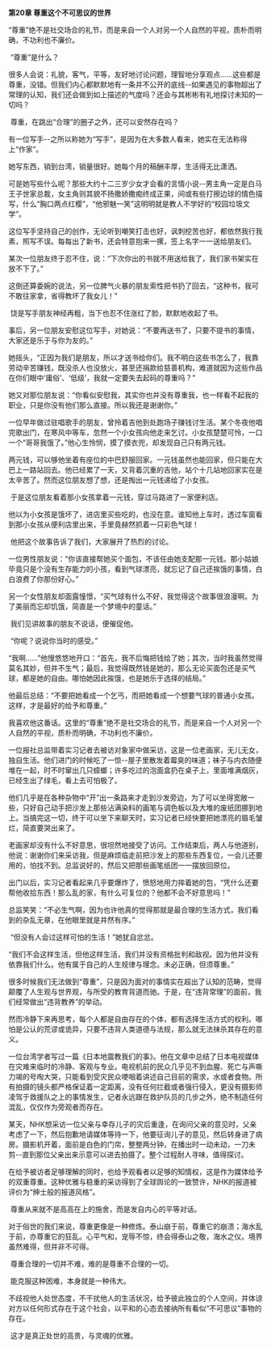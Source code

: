 **第20章 尊重这个不可思议的世界**

  “尊重”绝不是社交场合的礼节，而是来自一个人对另一个人自然的平视，质朴而明确，不功利也不廉价。 

​    “尊重”是什么？ 

​    很多人会说：礼貌，客气，平等，友好地讨论问题，理智地分享观点……这些都是尊重，没错。但我们内心都默默地有一条并不公开的底线--如果遇见的事物超出了常理的认知，我们还会做到如上描述的气度吗？还会与其彬彬有礼地探讨未知的一切吗？ 

​    尊重，在跳出“合理”的圈子之外，还可以安然存在吗？ 

​    有一位写手--之所以称她为“写手”，是因为在大多数人看来，她实在无法称得上“作家”。 

​    她写东西，销到台湾，销量很好。她每个月的稿酬丰厚，生活得无比潇洒。 

​    可是她写些什么呢？那些大约十二三岁少女才会看的言情小说--男主角一定是白马王子世家总裁，女主角则其貌不扬撒娇撒痴终成正果，间或有些打擦边球的情色描写，什么“胸口两点红樱”，“他邪魅一笑”这明明就是教人不学好的“校园垃圾文学”。 

​    这位写手坚持自己的创作，无论听到嘲笑打击也好，讽刺挖苦也好，都依然我行我素，照写不误。每每出了新书，还会特意抱来一摞，签上名字一一送给朋友们。 

​    某次一位朋友终于忍不住，说：“下次你出的书就不用送给我了，我们家书架实在放不下了。” 

​    这倒还算委婉的说法，另一位脾气火暴的朋友索性把书扔了回去，“这种书，我可不敢往家拿，省得教坏了我女儿！” 

​    饶是写手朋友神经再粗，当下也忍不住涨红了脸，默默地收起了书。 

​    事后，另一位朋友安慰这位写手，对她说：“不要再送书了，只要不提书的事情，大家还是乐于与你为友的。” 

​    她摇头，“正因为我们是朋友，所以才送书给你们。我不明白这些书怎么了，我靠劳动辛苦赚钱，既没杀人也没放火，甚至还捐款给慈善机构，难道就因为这些作品在你们眼中‘庸俗’、‘低级’，我就一定要失去起码的尊重吗？” 

​    她又对那位朋友说：“你看似安慰我，其实你也并没有尊重我，也一样看不起我的职业，只是你没有他们那么直接。所以我还是谢谢你。” 

​    一位早年做过驻唱歌手的朋友，曾拎着吉他到处跑场子赚钱讨生活。某个冬夜他唱完歌出门，在寒风中等车，忽然一个小女孩向他走来乞讨。小女孩楚楚可怜，一口一个“哥哥我饿了。”他心生怜悯，摸了摸衣兜，却发现自己只有两元钱。 

​    两元钱，可以够他坐着有座位的中巴舒服回家。一元钱虽然也能回家，但只能在大巴上一路站回去。他已经累了一天，又背着沉重的吉他，站个十几站地回家实在是太辛苦了。然而这位朋友想了想，还是掏出一元钱递给了小女孩。 

​    于是这位朋友看着那小女孩拿着一元钱，穿过马路进了一家便利店。 

​    他以为小女孩是饿坏了，进店里买些吃的，也没在意。谁知他上车时，透过车窗看到那小女孩从便利店里出来，手里竟赫然抓着一只彩色气球！ 

​    他把这个故事告诉了我们，大家展开了热烈的讨论。 

​    一位男性朋友说：“你该直接帮她买个面包，不该任由她支配那一元钱。那小姑娘毕竟只是个没有生存能力的小孩，看到气球漂亮，就忘记了自己还挨饿的事情，白白浪费了你那份好心。” 

​    另一个女性朋友却面露憧憬，“买气球有什么不好，我觉得这个故事很浪漫啊。为了美丽而忘却饥饿，简直是一个梦境中的童话。” 

​    我们见讲故事的朋友不说话，便催促他。 

​    “你呢？说说你当时的感受。” 

​    “我啊……”他慢悠悠地开口：“首先，我不后悔把钱给了她；其次，当时我虽然觉得莫名其妙，但并不生气；最后，我觉得既然钱是她的，那么无论买面包还是买气球，都是她的自由。哪怕她因此挨饿，也是她乐于选择的结局。” 

​    他最后总结：“不要把她看成一个乞丐，而把她看成一个想要气球的普通小女孩。这样，才是最好的给予和尊重。” 

​    我喜欢他这番话。这里的“尊重”绝不是社交场合的礼节，而是来自一个人对另一个人自然的平视，质朴而明确，不功利也不廉价。 

​    一位报社总监带着实习记者去被访对象家中做采访，这是一位老画家，无儿无女，独自生活。他们进门的时候吃了一惊--屋子里散发着霉臭的味道；袜子与内衣随便堆在一起，时不时窜出几只蟑螂；许多吃过的泡面盒扔在桌子上，里面堆满烟灰，已经生出了绿毛，看上去可怕极了。 

​    他们几乎是在各种杂物中“开”出一条路来才走到沙发旁边，为了可以坐得宽敞一些，只好自己动手把沙发上那些沾满染料的画笔与调色板以及大堆的废纸团挪到地上。当搞完这一切，终于可以坐下来聊天时，实习记者已经快要把她漂亮的眉毛皱烂，简直要哭出来了。 

​    老画家却没有什么不好意思，很坦然地接受了访问。工作结束后，两人与他道别，他说：谢谢你们来采访我，但是麻烦临走前把沙发上的那些东西复位，一会儿还要用的，怕找不到。总监说好的，然后又把那些画笔纸团一一摆放回原位。 

​    出门以后，实习记者看起来几乎要爆炸了，愤怒地用力摔着她的包，“凭什么还要帮他收拾东西！那么乱的家，有什么可复位的？他都不会不好意思吗！” 

​    总监笑笑：“不必生气啊，因为也许他真的觉得那就是最合理的生活方式，我们看到的杂乱无章，在他眼里就是井然有序。” 

​    “但没有人会过这样可怕的生活！”她犹自忿忿。 

​    “我们不会这样生活，但他这样生活，我们并没有资格批判和敌视。因为他并没有依靠我们什么。他有属于自己的人生规律与理念。未必正确，但须尊重。” 

​    很多时候我们无法做到“尊重”，只是因为面对的事情实在超出了认知的范畴，觉得颠覆了人生观与世界观，与所受的教育背道而驰。于是，在“违背常理”的面前，我们经常做出“违背教养”的举动。 

​    然而冷静下来再思考，每个人都是自由存在的个体，都有选择生活方式的权利。哪怕是公认的荒谬或诡异，只要不违背人类道德与法规，那么就无法抹杀其存在的意义。 

​    一位台湾学者写过一篇《日本地震教我们的事》。他在文章中总结了日本电视媒体在灾难来临时的冷静、客观与专业。电视机前的民众几乎见不到血腥、死亡与声嘶力竭的号啕大哭，只能看到受灾民众哽咽着讲述自己目前的需求，水或者食物。所有拍摄的镜头都严格保证着一定距离，没有任何拦截或者强行侵入，更没有摄影师凌驾于救援队之上的事情发生，记者永远跟在救护队员的几步之外，绝不制造任何混乱，仅仅作为旁观者而存在。 

​    某天，NHK想采访一位父亲与幸存儿子的灾后重逢，在询问父亲的意见时，父亲考虑了一下，然后抱歉地请媒体等待一下，他要征询儿子的意见，然后转身进了病房。摄影机开着，面前是白色的门帘，整整两分钟，在播出时一动未动，一刀未剪--直到那位父亲出来示意可以进去拍摄了。整个过程耐人寻味，值得探讨。 

​    在给予被访者足够理解的同时，也给予观看者以足够的知情权，这是作为媒体给予的双重尊重。这种优雅与稳重的采访得到了全球舆论的一致赞许，NHK的报道被评价为“绅士般的报道风格”。 

​    尊重从来就不是高高在上的施舍，而是发自内心的平等对话。 

​    对于俗世的我们来说，尊重更像是一种修炼。泰山崩于前，尊重它的崩溃；海水乱于前，亦尊重它的狂乱。心平气和，宠辱不惊，终会得泰山之敬，海水之仪。境界虽然难得，但并非不可得。 

​    尊重合理的一切并不难，难的是尊重不合理的一切。 

​    能克服这种困难，本身就是一种伟大。 

​    不歧视他人处世态度，不干扰他人的生活状况，给予彼此独立的个人空间，并体谅对方以任何形式存在于这个社会，以平和的心态去接纳所有看似“不可思议”事物的存在。 

​    这才是真正处世的高贵，与灵魂的优雅。  